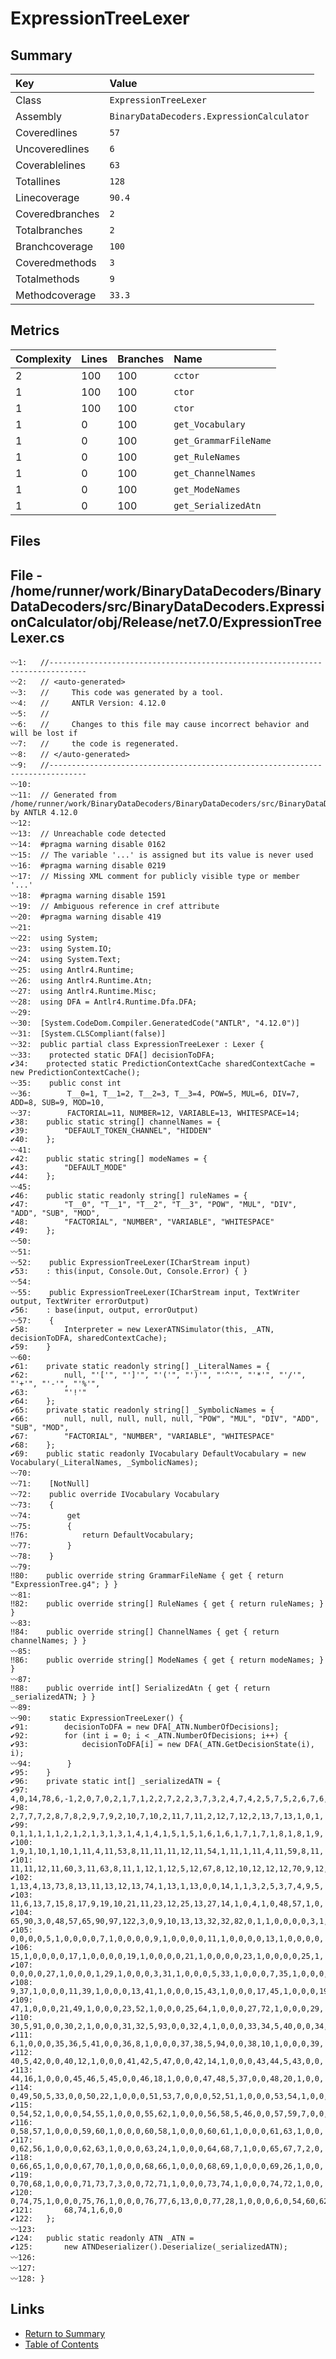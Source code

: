 ﻿# ExpressionTreeLexer

## Summary

| Key             | Value                                     |
| :-------------- | :---------------------------------------- |
| Class           | `ExpressionTreeLexer`                     |
| Assembly        | `BinaryDataDecoders.ExpressionCalculator` |
| Coveredlines    | `57`                                      |
| Uncoveredlines  | `6`                                       |
| Coverablelines  | `63`                                      |
| Totallines      | `128`                                     |
| Linecoverage    | `90.4`                                    |
| Coveredbranches | `2`                                       |
| Totalbranches   | `2`                                       |
| Branchcoverage  | `100`                                     |
| Coveredmethods  | `3`                                       |
| Totalmethods    | `9`                                       |
| Methodcoverage  | `33.3`                                    |

## Metrics

| Complexity | Lines | Branches | Name                  |
| :--------- | :---- | :------- | :-------------------- |
| 2          | 100   | 100      | `cctor`               |
| 1          | 100   | 100      | `ctor`                |
| 1          | 100   | 100      | `ctor`                |
| 1          | 0     | 100      | `get_Vocabulary`      |
| 1          | 0     | 100      | `get_GrammarFileName` |
| 1          | 0     | 100      | `get_RuleNames`       |
| 1          | 0     | 100      | `get_ChannelNames`    |
| 1          | 0     | 100      | `get_ModeNames`       |
| 1          | 0     | 100      | `get_SerializedAtn`   |

## Files

## File - /home/runner/work/BinaryDataDecoders/BinaryDataDecoders/src/BinaryDataDecoders.ExpressionCalculator/obj/Release/net7.0/ExpressionTreeLexer.cs

```CSharp
〰1:   //------------------------------------------------------------------------------
〰2:   // <auto-generated>
〰3:   //     This code was generated by a tool.
〰4:   //     ANTLR Version: 4.12.0
〰5:   //
〰6:   //     Changes to this file may cause incorrect behavior and will be lost if
〰7:   //     the code is regenerated.
〰8:   // </auto-generated>
〰9:   //------------------------------------------------------------------------------
〰10:  
〰11:  // Generated from /home/runner/work/BinaryDataDecoders/BinaryDataDecoders/src/BinaryDataDecoders.ExpressionCalculator/Parser/ExpressionTree.g4 by ANTLR 4.12.0
〰12:  
〰13:  // Unreachable code detected
〰14:  #pragma warning disable 0162
〰15:  // The variable '...' is assigned but its value is never used
〰16:  #pragma warning disable 0219
〰17:  // Missing XML comment for publicly visible type or member '...'
〰18:  #pragma warning disable 1591
〰19:  // Ambiguous reference in cref attribute
〰20:  #pragma warning disable 419
〰21:  
〰22:  using System;
〰23:  using System.IO;
〰24:  using System.Text;
〰25:  using Antlr4.Runtime;
〰26:  using Antlr4.Runtime.Atn;
〰27:  using Antlr4.Runtime.Misc;
〰28:  using DFA = Antlr4.Runtime.Dfa.DFA;
〰29:  
〰30:  [System.CodeDom.Compiler.GeneratedCode("ANTLR", "4.12.0")]
〰31:  [System.CLSCompliant(false)]
〰32:  public partial class ExpressionTreeLexer : Lexer {
〰33:  	protected static DFA[] decisionToDFA;
✔34:  	protected static PredictionContextCache sharedContextCache = new PredictionContextCache();
〰35:  	public const int
〰36:  		T__0=1, T__1=2, T__2=3, T__3=4, POW=5, MUL=6, DIV=7, ADD=8, SUB=9, MOD=10,
〰37:  		FACTORIAL=11, NUMBER=12, VARIABLE=13, WHITESPACE=14;
✔38:  	public static string[] channelNames = {
✔39:  		"DEFAULT_TOKEN_CHANNEL", "HIDDEN"
✔40:  	};
〰41:  
✔42:  	public static string[] modeNames = {
✔43:  		"DEFAULT_MODE"
✔44:  	};
〰45:  
✔46:  	public static readonly string[] ruleNames = {
✔47:  		"T__0", "T__1", "T__2", "T__3", "POW", "MUL", "DIV", "ADD", "SUB", "MOD",
✔48:  		"FACTORIAL", "NUMBER", "VARIABLE", "WHITESPACE"
✔49:  	};
〰50:  
〰51:  
〰52:  	public ExpressionTreeLexer(ICharStream input)
✔53:  	: this(input, Console.Out, Console.Error) { }
〰54:  
〰55:  	public ExpressionTreeLexer(ICharStream input, TextWriter output, TextWriter errorOutput)
✔56:  	: base(input, output, errorOutput)
〰57:  	{
✔58:  		Interpreter = new LexerATNSimulator(this, _ATN, decisionToDFA, sharedContextCache);
✔59:  	}
〰60:  
✔61:  	private static readonly string[] _LiteralNames = {
✔62:  		null, "'['", "']'", "'('", "')'", "'^'", "'*'", "'/'", "'+'", "'-'", "'%'",
✔63:  		"'!'"
✔64:  	};
✔65:  	private static readonly string[] _SymbolicNames = {
✔66:  		null, null, null, null, null, "POW", "MUL", "DIV", "ADD", "SUB", "MOD",
✔67:  		"FACTORIAL", "NUMBER", "VARIABLE", "WHITESPACE"
✔68:  	};
✔69:  	public static readonly IVocabulary DefaultVocabulary = new Vocabulary(_LiteralNames, _SymbolicNames);
〰70:  
〰71:  	[NotNull]
〰72:  	public override IVocabulary Vocabulary
〰73:  	{
〰74:  		get
〰75:  		{
‼76:  			return DefaultVocabulary;
〰77:  		}
〰78:  	}
〰79:  
‼80:  	public override string GrammarFileName { get { return "ExpressionTree.g4"; } }
〰81:  
‼82:  	public override string[] RuleNames { get { return ruleNames; } }
〰83:  
‼84:  	public override string[] ChannelNames { get { return channelNames; } }
〰85:  
‼86:  	public override string[] ModeNames { get { return modeNames; } }
〰87:  
‼88:  	public override int[] SerializedAtn { get { return _serializedATN; } }
〰89:  
〰90:  	static ExpressionTreeLexer() {
✔91:  		decisionToDFA = new DFA[_ATN.NumberOfDecisions];
✔92:  		for (int i = 0; i < _ATN.NumberOfDecisions; i++) {
✔93:  			decisionToDFA[i] = new DFA(_ATN.GetDecisionState(i), i);
〰94:  		}
✔95:  	}
✔96:  	private static int[] _serializedATN = {
✔97:  		4,0,14,78,6,-1,2,0,7,0,2,1,7,1,2,2,7,2,2,3,7,3,2,4,7,4,2,5,7,5,2,6,7,6,
✔98:  		2,7,7,7,2,8,7,8,2,9,7,9,2,10,7,10,2,11,7,11,2,12,7,12,2,13,7,13,1,0,1,
✔99:  		0,1,1,1,1,1,2,1,2,1,3,1,3,1,4,1,4,1,5,1,5,1,6,1,6,1,7,1,7,1,8,1,8,1,9,
✔100: 		1,9,1,10,1,10,1,11,4,11,53,8,11,11,11,12,11,54,1,11,1,11,4,11,59,8,11,
✔101: 		11,11,12,11,60,3,11,63,8,11,1,12,1,12,5,12,67,8,12,10,12,12,12,70,9,12,
✔102: 		1,13,4,13,73,8,13,11,13,12,13,74,1,13,1,13,0,0,14,1,1,3,2,5,3,7,4,9,5,
✔103: 		11,6,13,7,15,8,17,9,19,10,21,11,23,12,25,13,27,14,1,0,4,1,0,48,57,1,0,
✔104: 		65,90,3,0,48,57,65,90,97,122,3,0,9,10,13,13,32,32,82,0,1,1,0,0,0,0,3,1,
✔105: 		0,0,0,0,5,1,0,0,0,0,7,1,0,0,0,0,9,1,0,0,0,0,11,1,0,0,0,0,13,1,0,0,0,0,
✔106: 		15,1,0,0,0,0,17,1,0,0,0,0,19,1,0,0,0,0,21,1,0,0,0,0,23,1,0,0,0,0,25,1,
✔107: 		0,0,0,0,27,1,0,0,0,1,29,1,0,0,0,3,31,1,0,0,0,5,33,1,0,0,0,7,35,1,0,0,0,
✔108: 		9,37,1,0,0,0,11,39,1,0,0,0,13,41,1,0,0,0,15,43,1,0,0,0,17,45,1,0,0,0,19,
✔109: 		47,1,0,0,0,21,49,1,0,0,0,23,52,1,0,0,0,25,64,1,0,0,0,27,72,1,0,0,0,29,
✔110: 		30,5,91,0,0,30,2,1,0,0,0,31,32,5,93,0,0,32,4,1,0,0,0,33,34,5,40,0,0,34,
✔111: 		6,1,0,0,0,35,36,5,41,0,0,36,8,1,0,0,0,37,38,5,94,0,0,38,10,1,0,0,0,39,
✔112: 		40,5,42,0,0,40,12,1,0,0,0,41,42,5,47,0,0,42,14,1,0,0,0,43,44,5,43,0,0,
✔113: 		44,16,1,0,0,0,45,46,5,45,0,0,46,18,1,0,0,0,47,48,5,37,0,0,48,20,1,0,0,
✔114: 		0,49,50,5,33,0,0,50,22,1,0,0,0,51,53,7,0,0,0,52,51,1,0,0,0,53,54,1,0,0,
✔115: 		0,54,52,1,0,0,0,54,55,1,0,0,0,55,62,1,0,0,0,56,58,5,46,0,0,57,59,7,0,0,
✔116: 		0,58,57,1,0,0,0,59,60,1,0,0,0,60,58,1,0,0,0,60,61,1,0,0,0,61,63,1,0,0,
✔117: 		0,62,56,1,0,0,0,62,63,1,0,0,0,63,24,1,0,0,0,64,68,7,1,0,0,65,67,7,2,0,
✔118: 		0,66,65,1,0,0,0,67,70,1,0,0,0,68,66,1,0,0,0,68,69,1,0,0,0,69,26,1,0,0,
✔119: 		0,70,68,1,0,0,0,71,73,7,3,0,0,72,71,1,0,0,0,73,74,1,0,0,0,74,72,1,0,0,
✔120: 		0,74,75,1,0,0,0,75,76,1,0,0,0,76,77,6,13,0,0,77,28,1,0,0,0,6,0,54,60,62,
✔121: 		68,74,1,6,0,0
✔122: 	};
〰123: 
✔124: 	public static readonly ATN _ATN =
✔125: 		new ATNDeserializer().Deserialize(_serializedATN);
〰126: 
〰127: 
〰128: }
```

## Links

* [Return to Summary](Summary.md)
* [Table of Contents](../TOC.md)


